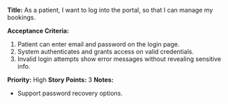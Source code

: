 **Title:**
As a patient, I want to log into the portal, so that I can manage my bookings.

**Acceptance Criteria:**
1. Patient can enter email and password on the login page.
2. System authenticates and grants access on valid credentials.
3. Invalid login attempts show error messages without revealing sensitive info.

**Priority:** High
**Story Points:** 3
**Notes:**
- Support password recovery options.
